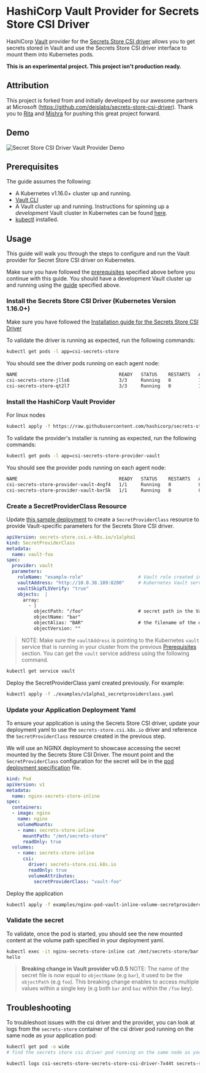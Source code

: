 # HashiCorp Vault Provider for Secrets Store CSI Driver

HashiCorp [Vault](https://vaultproject.io) provider for the [Secrets Store CSI driver](https://github.com/kubernetes-sigs/secrets-store-csi-driver) allows you to get secrets stored in
Vault and use the Secrets Store CSI driver interface to mount them into Kubernetes pods.

**This is an experimental project. This project isn't production ready.**

## Attribution
This project is forked from and initially developed by our awesome partners at Microsoft (https://github.com/deislabs/secrets-store-csi-driver). Thank you to [Rita](https://github.com/deislabs/secrets-store-csi-driver/commits?author=ritazh) and [Mishra](https://github.com/deislabs/secrets-store-csi-driver/commits?author=anubhavmishra) for pushing this great project forward.

## Demo

![Secret Store CSI Driver Vault Provider Demo](./images/secret-store-csi-driver-vault-provider-demo.gif "Secret Store CSI Driver Vault Provider Demo")

## Prerequisites

The guide assumes the following:

* A Kubernetes v1.16.0+ cluster up and running.
* [Vault CLI](https://www.vaultproject.io/docs/install)
* A Vault cluster up and running. Instructions for spinning up a *development* Vault cluster in Kubernetes can be
found [here](./docs/vault-setup.md).
* [kubectl](https://kubernetes.io/docs/tasks/tools/install-kubectl/#install-kubectl) installed.

## Usage

This guide will walk you through the steps to configure and run the Vault provider for Secret Store CSI
driver on Kubernetes.

Make sure you have followed the [prerequisites](#prerequisites) specified above before you continue with this guide.
You should have a development Vault cluster up and running using the [guide](./docs/vault-setup.md) specified above.


### Install the Secrets Store CSI Driver (Kubernetes Version 1.16.0+)

Make sure you have followed the [Installation guide for the Secrets Store CSI Driver](https://github.com/deislabs/secrets-store-csi-driver#usage)

To validate the driver is running as expected, run the following commands:

```bash
kubectl get pods -l app=csi-secrets-store
```

You should see the driver pods running on each agent node:

```bash
NAME                                     READY   STATUS    RESTARTS   AGE
csi-secrets-store-jlls6                  3/3     Running   0          10s
csi-secrets-store-qt2l7                  3/3     Running   0          10s
```

### Install the HashiCorp Vault Provider

For linux nodes
```bash
kubectl apply -f https://raw.githubusercontent.com/hashicorp/secrets-store-csi-driver-provider-vault/master/deployment/provider-vault-installer.yaml
```

To validate the provider's installer is running as expected, run the following commands:

```bash
kubectl get pods -l app=csi-secrets-store-provider-vault
```

You should see the provider pods running on each agent node:

```bash
NAME                                     READY   STATUS    RESTARTS   AGE
csi-secrets-store-provider-vault-4ngf4   1/1     Running   0          8s
csi-secrets-store-provider-vault-bxr5k   1/1     Running   0          8s
```

### Create a SecretProviderClass Resource

Update [this sample deployment](examples/v1alpha1_secretproviderclass.yaml) to create a `SecretProviderClass` resource to provide Vault-specific parameters for the Secrets Store CSI driver.

```yaml
apiVersion: secrets-store.csi.x-k8s.io/v1alpha1
kind: SecretProviderClass
metadata:
  name: vault-foo
spec:
  provider: vault
  parameters:
    roleName: "example-role"                    # Vault role created in prerequisite steps
    vaultAddress: "http://10.0.38.189:8200"     # Kubernetes Vault service endpoint
    vaultSkipTLSVerify: "true"
    objects:  |
      array:
        - |
          objectPath: "/foo"                    # secret path in the Vault Key-Value store e.g. vault kv put secret/foo bar=hello
          objectName: "bar"
          objectAlias: "BAR"                    # the filename of the object when written to disk - defaults to objectName if not provided
          objectVersion: ""
```

> NOTE: Make sure the `vaultAddress` is pointing to the Kubernetes `vault` service that is running in your cluster from the previous [Prerequisites](#Prerequisites) section.
You can get the `vault` service address using the following command.

```bash
kubectl get service vault
```

Deploy the SecretProviderClass yaml created previously. For example:

```bash
kubectl apply -f ./examples/v1alpha1_secretproviderclass.yaml
```

### Update your Application Deployment Yaml

To ensure your application is using the Secrets Store CSI driver, update your deployment yaml to use the `secrets-store.csi.k8s.io` driver and reference the `SecretProviderClass` resource created in the previous step.

We will use an NGINX deployment to showcase accessing the secret mounted by the Secrets Store CSI Driver.
The mount point and the `SecretProviderClass` configuration for the secret will be in the [pod deployment specification](./examples/nginx-pod-vault-inline-volume-secretproviderclass.yaml) file.

```yaml
kind: Pod
apiVersion: v1
metadata:
  name: nginx-secrets-store-inline
spec:
  containers:
  - image: nginx
    name: nginx
    volumeMounts:
    - name: secrets-store-inline
      mountPath: "/mnt/secrets-store"
      readOnly: true
  volumes:
    - name: secrets-store-inline
      csi:
        driver: secrets-store.csi.k8s.io
        readOnly: true
        volumeAttributes:
          secretProviderClass: "vault-foo"
```

Deploy the application

```bash
kubectl apply -f examples/nginx-pod-vault-inline-volume-secretproviderclass.yaml
```

### Validate the secret

To validate, once the pod is started, you should see the new mounted content at the volume path specified in your deployment yaml.

```bash
kubectl exec -it nginx-secrets-store-inline cat /mnt/secrets-store/bar
hello
```
> **Breaking change in Vault provider v0.0.5** NOTE: The name of the secret file is now equal to `objectName` (e.g `bar`), it used to be the `objectPath` (e.g `foo`). This breaking change enables to access multiple values within a single key (e.g both `bar` and `baz` within the `/foo` key).

## Troubleshooting

To troubleshoot issues with the csi driver and the provider, you can look at logs from the `secrets-store` container of the csi driver pod running on the same node as your application pod:

  ```bash
  kubectl get pod -o wide
  # find the secrets store csi driver pod running on the same node as your application pod

  kubectl logs csi-secrets-store-secrets-store-csi-driver-7x44t secrets-store
  ```
